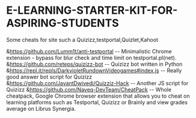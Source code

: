 # E-LEARNING-STARTER-KIT-FOR-ASPIRING-STUDENTS
Some cheats for site such a Quizizz,testportal,Quizlet,Kahoot


&https://github.com/Lumm1t/anti-testportal  --  Minimalistic Chrome extension - bypass for blur check and time limit on testportal.pl(net). 
&https://github.com/reteps/quizizz-bot  -- Quizizz bot written in Python
&https://repl.it/repls/DarkvioletRundownVideogames#index.js  -- Really good answer bot script for Quizizz
&https://github.com/JayantDwivedi/Quizziz-Hack -- Another JS script for Quizizz 
&https://github.com/Naveq-DevTeam/CheatPack -- Whole cheatpack, Google Chrome browser extension that allows you to cheat on learning platforms such as Testportal, Quizizz or Brainly and view grades average on Librus Synergia.
